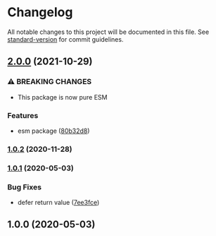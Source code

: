 # Changelog

All notable changes to this project will be documented in this file. See [standard-version](https://github.com/conventional-changelog/standard-version) for commit guidelines.

## [2.0.0](https://github.com/justinlettau/defer-map/compare/v1.0.2...v2.0.0) (2021-10-29)


### ⚠ BREAKING CHANGES

* This package is now pure ESM

### Features

* esm package ([80b32d8](https://github.com/justinlettau/defer-map/commit/80b32d8eaa6956358a65728e618dc275facc0776))

### [1.0.2](https://github.com/justinlettau/defer-map/compare/v1.0.1...v1.0.2) (2020-11-28)

### [1.0.1](https://github.com/justinlettau/defer-map/compare/v1.0.0...v1.0.1) (2020-05-03)


### Bug Fixes

* defer return value ([7ee3fce](https://github.com/justinlettau/defer-map/commit/7ee3fce87e7112a3166ede911a185836db3f68f2))

## 1.0.0 (2020-05-03)
